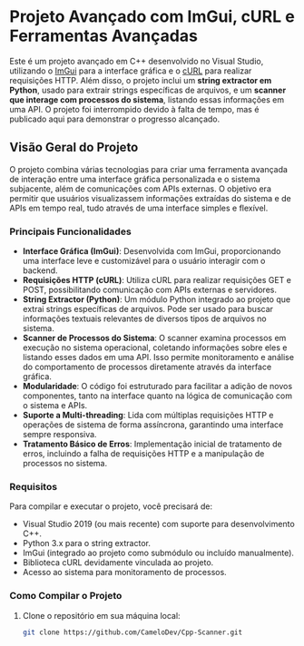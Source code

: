 # Projeto Avançado com ImGui, cURL e Ferramentas Avançadas

Este é um projeto avançado em C++ desenvolvido no Visual Studio, utilizando o [ImGui](https://github.com/ocornut/imgui) para a interface gráfica e o [cURL](https://curl.se/) para realizar requisições HTTP. Além disso, o projeto inclui um **string extractor em Python**, usado para extrair strings específicas de arquivos, e um **scanner que interage com processos do sistema**, listando essas informações em uma API. O projeto foi interrompido devido à falta de tempo, mas é publicado aqui para demonstrar o progresso alcançado.

## Visão Geral do Projeto

O projeto combina várias tecnologias para criar uma ferramenta avançada de interação entre uma interface gráfica personalizada e o sistema subjacente, além de comunicações com APIs externas. O objetivo era permitir que usuários visualizassem informações extraídas do sistema e de APIs em tempo real, tudo através de uma interface simples e flexível.

### Principais Funcionalidades

- **Interface Gráfica (ImGui)**: Desenvolvida com ImGui, proporcionando uma interface leve e customizável para o usuário interagir com o backend.
- **Requisições HTTP (cURL)**: Utiliza cURL para realizar requisições GET e POST, possibilitando comunicação com APIs externas e servidores.
- **String Extractor (Python)**: Um módulo Python integrado ao projeto que extrai strings específicas de arquivos. Pode ser usado para buscar informações textuais relevantes de diversos tipos de arquivos no sistema.
- **Scanner de Processos do Sistema**: O scanner examina processos em execução no sistema operacional, coletando informações sobre eles e listando esses dados em uma API. Isso permite monitoramento e análise do comportamento de processos diretamente através da interface gráfica.
- **Modularidade**: O código foi estruturado para facilitar a adição de novos componentes, tanto na interface quanto na lógica de comunicação com o sistema e APIs.
- **Suporte a Multi-threading**: Lida com múltiplas requisições HTTP e operações de sistema de forma assíncrona, garantindo uma interface sempre responsiva.
- **Tratamento Básico de Erros**: Implementação inicial de tratamento de erros, incluindo a falha de requisições HTTP e a manipulação de processos no sistema.

### Requisitos

Para compilar e executar o projeto, você precisará de:

- Visual Studio 2019 (ou mais recente) com suporte para desenvolvimento C++.
- Python 3.x para o string extractor.
- ImGui (integrado ao projeto como submódulo ou incluído manualmente).
- Biblioteca cURL devidamente vinculada ao projeto.
- Acesso ao sistema para monitoramento de processos.

### Como Compilar o Projeto

1. Clone o repositório em sua máquina local:
   ```bash
   git clone https://github.com/CameloDev/Cpp-Scanner.git
